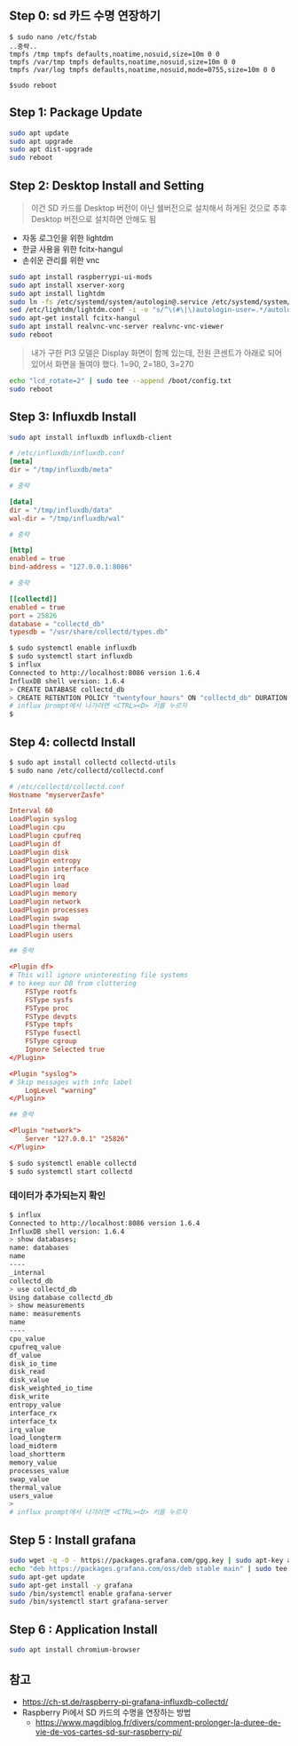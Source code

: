 ## Step 0: sd 카드 수명 연장하기

```
$ sudo nano /etc/fstab
..중략..
tmpfs /tmp tmpfs defaults,noatime,nosuid,size=10m 0 0
tmpfs /var/tmp tmpfs defaults,noatime,nosuid,size=10m 0 0
tmpfs /var/log tmpfs defaults,noatime,nosuid,mode=0755,size=10m 0 0

$sudo reboot
```



## Step 1: Package Update

```bash
sudo apt update
sudo apt upgrade
sudo apt dist-upgrade
sudo reboot
```

## Step 2: Desktop Install and Setting

> 이건 SD 카드를 Desktop 버전이 아닌 쉘버전으로 설치해서 하게된 것으로 추후 Desktop 버전으로 설치하면 안해도 됨

* 자동 로그인을 위한 lightdm
* 한글 사용을 위한 fcitx-hangul
* 손쉬운 관리를 위한 vnc

```bash
sudo apt install raspberrypi-ui-mods
sudo apt install xserver-xorg
sudo apt install lightdm
sudo ln -fs /etc/systemd/system/autologin@.service /etc/systemd/system/getty.target.wants/getty@tty1.service
sed /etc/lightdm/lightdm.conf -i -e "s/^\(#\|\)autologin-user=.*/autologin-user=pi/"
sudo apt-get install fcitx-hangul
sudo apt install realvnc-vnc-server realvnc-vnc-viewer
sudo reboot
```

> 내가 구한 PI3 모델은 Display 화면이 함께 있는데, 전원 콘센트가 아래로 되어 있어서 화면을 돌여야 했다.
> 1=90, 2=180, 3=270

```bash
echo "lcd_rotate=2" | sudo tee --append /boot/config.txt
sudo reboot
```

## Step 3: Influxdb Install

```bash
sudo apt install influxdb influxdb-client
```

```conf
# /etc/influxdb/influxdb.conf
[meta]
dir = "/tmp/influxdb/meta"

# 중략

[data]
dir = "/tmp/influxdb/data"
wal-dir = "/tmp/influxdb/wal"

# 중략

[http]
enabled = true
bind-address = "127.0.0.1:8086"

# 중략

[[collectd]]
enabled = true
port = 25826
database = "collectd_db"
typesdb = "/usr/share/collectd/types.db"
````


```bash
$ sudo systemctl enable influxdb
$ sudo systemctl start influxdb
$ influx
Connected to http://localhost:8086 version 1.6.4
InfluxDB shell version: 1.6.4
> CREATE DATABASE collectd_db
> CREATE RETENTION POLICY "twentyfour_hours" ON "collectd_db" DURATION 24h REPLICATION 1 DEFAULT
# influx prompt에서 나가려면 <CTRL><D> 키를 누르자
$ 
```

## Step 4: collectd Install

```bash
$ sudo apt install collectd collectd-utils
$ sudo nano /etc/collectd/collectd.conf
```

```conf
# /etc/collectd/collectd.conf
Hostname "myserverZasfe"

Interval 60
LoadPlugin syslog
LoadPlugin cpu
LoadPlugin cpufreq
LoadPlugin df
LoadPlugin disk
LoadPlugin entropy
LoadPlugin interface
LoadPlugin irq
LoadPlugin load
LoadPlugin memory
LoadPlugin network
LoadPlugin processes
LoadPlugin swap
LoadPlugin thermal
LoadPlugin users

## 중략

<Plugin df>
# This will ignore uninteresting file systems
# to keep our DB from cluttering
    FSType rootfs
    FSType sysfs
    FSType proc
    FSType devpts
    FSType tmpfs
    FSType fusectl
    FSType cgroup
    Ignore Selected true
</Plugin>

<Plugin "syslog">
# Skip messages with info label
    LogLevel "warning"
</Plugin>

## 중략

<Plugin "network">
    Server "127.0.0.1" "25826"
</Plugin>
```

```bash
$ sudo systemctl enable collectd
$ sudo systemctl start collectd
```

### 데이터가 추가되는지 확인

```bash
$ influx
Connected to http://localhost:8086 version 1.6.4
InfluxDB shell version: 1.6.4
> show databases;
name: databases
name
----
_internal
collectd_db
> use collectd_db
Using database collectd_db
> show measurements
name: measurements
name
----
cpu_value
cpufreq_value
df_value
disk_io_time
disk_read
disk_value
disk_weighted_io_time
disk_write
entropy_value
interface_rx
interface_tx
irq_value
load_longterm
load_midterm
load_shortterm
memory_value
processes_value
swap_value
thermal_value
users_value
> 
# influx prompt에서 나가려면 <CTRL><D> 키를 누르자
```

## Step 5 : Install grafana

```bash
sudo wget -q -O - https://packages.grafana.com/gpg.key | sudo apt-key add -
echo "deb https://packages.grafana.com/oss/deb stable main" | sudo tee -a /etc/apt/sources.list.d/grafana.list
sudo apt-get update
sudo apt-get install -y grafana
sudo /bin/systemctl enable grafana-server
sudo /bin/systemctl start grafana-server
```

## Step 6 : Application Install

```bash
sudo apt install chromium-browser
```


## 참고

* https://ch-st.de/raspberry-pi-grafana-influxdb-collectd/
* Raspberry Pi에서 SD 카드의 수명을 연장하는 방법
   * https://www.magdiblog.fr/divers/comment-prolonger-la-duree-de-vie-de-vos-cartes-sd-sur-raspberry-pi/



